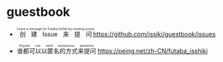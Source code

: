 # guestbook
* <ruby><rb>创建Issue来提问</rb><rp>(</rp><rt>Leave a message for *Futaba Isshiki* by creating issues</rt><rp>)</rp></ruby>https://github.com/issiki/guestbook/issues

* <ruby><rb>谁都可以以匿名的方式来提问</rb><rp>(</rp><rt>Anyone can send anonymous questions</rt><rp>)</rp></ruby>
https://peing.net/zh-CN/futaba_isshiki
